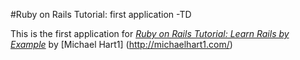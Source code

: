 #Ruby on Rails Tutorial: first application -TD

This is the first application for
[*Ruby on Rails Tutorial: Learn Rails by Example*](http://railstutorial.org/) by [Michael Hart1] (http://michaelhart1.com/)
